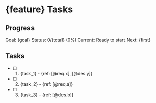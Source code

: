 # {feature} Tasks

## Progress
Goal: {goal}
Status: 0/{total} (0%)
Current: Ready to start
Next: {first}

## Tasks
- [ ] 1. {task_1} - {ref: [@req.x], [@des.y]}
- [ ] 2. {task_2} - {ref: [@req.a]}
- [ ] 3. {task_3} - {ref: [@des.b]}

